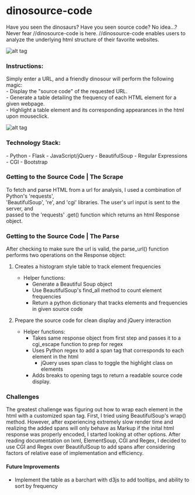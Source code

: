 # dinosource-code

Have you seen the dinosaurs? Have you seen source code? No idea...? Never fear //dinosource-code is here.
//dinosource-code enables users to analyze the underlying html structure of their favorite websites. 
 

![alt tag](https://raw.github.com/carly/dinosource-code/master/static/img/dino2.jpg)

<h3>Instructions:</h3>
Simply enter a URL, and a friendly dinosour will perform the following magic: <br>
- Display the "source code" of the requested URL. <br>
- Generate a table detailing the frequency of each HTML element for a given webpage.<br>
- Highlight a table element and its corresponding appearances in the html upon mouseclick.</p>

![alt tag](https://raw.github.com/carly/dinosource-code/master/static/img/highlightdino.jpg)

<h3>Technology Stack:</h3>
- Python
- Flask
- JavaScript/jQuery
- BeautifulSoup
- Regular Expressions
- CGI
- Bootstrap


<h3>Getting to the Source Code | The Scrape </h3>
To fetch and parse HTML from a url for analysis, I used a combination of Python's 'requests', <br>
'BeautifulSoup', 're', and 'cgi' libraries. The user's url input is sent to the server, and <br>
passed to the 'requests' .get() function which returns an html Response object.

<h3>Getting to the Source Code | The Parse </h3>

After checking to make sure the url is valid, the parse_url() function performs two operations on the Response object:

1. Creates a histogram style table to track element frequencies
	- Helper functions: 
		- Generate a Beautiful Soup object
		- Use BeautifulSoup's find_all method to count element frequencies
		- Return a python dictionary that tracks elements and frequencies in given source code 

2. Prepare the source code for clean display and jQuery interaction
	- Helper functions: 
		- Takes same response object from first step and passes it to a cgi_escape function to prep for regex
		- Uses Python regex to add a span tag that corresponds to each element in the html
			- jQuery uses span class to toggle the highlight class on elements 
		- Adds breaks to opening tags to return a readable source code display.
		
		
<h3>Challenges</h3>
The greatest challenge was figuring out how to wrap each element in the html with a customized span tag. 
First, I tried using BeautifulSoup's wrap() method. However, after experiencing extremely slow render time and 
realizing the added spans will only behave as Markup if the inital html response was properly encoded, I started 
looking at other options. After reading documentation on lxml, ElementSoup, CGI and Regex, I decided to use CGI 
and Regex over BeautifulSoup to add spans after considering factors of relative ease of implementation and efficiency. 

<h4>Future Improvements</h4>

- Implement the table as a barchart with d3js to add tooltips, and ability to sort by frequency
		
